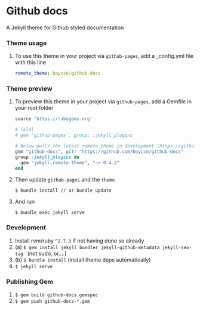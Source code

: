 # Github docs

A Jekyll theme for Github styled documentation

### Theme usage

1. To use this theme in your project via `github-pages`, add a _config.yml file with this line
    ```yaml
    remote_theme: boycce/github-docs
    ```

### Theme preview

1. To preview this theme in your project via `github-pages`, add a Gemfile in your root folder
    ```ruby
    source 'https://rubygems.org'

    # (old)
    # gem 'github-pages', group: :jekyll_plugins

    # Below pulls the latest remote_theme in development (https://github.com/MichaelCurrin/jekyll-theme-quickstart/tree/gh-pages)
    gem "github-docs", git: "https://github.com/boycce/github-docs"
    group :jekyll_plugins do
      gem "jekyll-remote-theme", "~> 0.4.2"
    end
    ```
2. Then update `github-pages` and the `theme`
    ```
    $ bundle install // or bundle update
    ```
3. And run
    ```
    $ bundle exec jekyll serve
    ```

### Development

1. Install rvm/ruby `^2.7.3` if not having done so already
2. (a) `$ gem install jekyll bundler jekyll-github-metadata jekyll-seo-tag ` (not sudo, or....)
3. (b) `$ bundle install` (install theme deps automatically)
4. `$ jekyll serve`

### Publishing Gem

1. `$ gem build github-docs.gemspec`
2. `$ gem push github-docs-*.gem`
